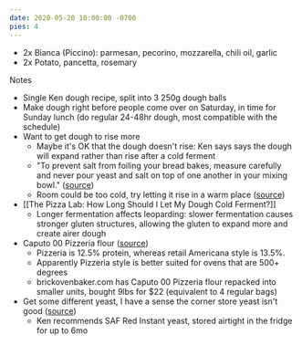 ```yaml
---
date: 2020-05-20 10:00:00 -0700
pies: 4
---
```

- 2x Bianca (Piccino): parmesan, pecorino, mozzarella, chili oil, garlic
- 2x Potato, pancetta, rosemary

Notes
- Single Ken dough recipe, split into 3 250g dough balls
- Make dough right before people come over on Saturday, in time for Sunday lunch (do regular 24-48hr dough, most compatible with the schedule)
- Want to get dough to rise more
    - Maybe it's OK that the dough doesn't rise: Ken says says the dough will expand rather than rise after a cold ferment
    - "To prevent salt from foiling your bread bakes, measure carefully and never pour yeast and salt on top of one another in your mixing bowl." ([source](https://www.tasteofhome.com/article/9-reasons-your-bread-isnt-rising-and-what-to-do-about-it/))
    - Room could be too cold, try letting it rise in a warm place ([source](https://www.motherearthnews.com/real-food/why-your-bread-dough-doesnt-rise-zbcz1503))
- [[The Pizza Lab: How Long Should I Let My Dough Cold Ferment?]]
    - Longer fermentation affects leoparding: slower fermentation causes stronger gluten structures, allowing the gluten to expand more and create airer dough
- Caputo 00 Pizzeria flour ([source](https://brickovenbaker.com/pages/information-about-caputo-flours))
    - Pizzeria is 12.5% protein, whereas retail Americana style is 13.5%. 
    - Apparently Pizzeria style is better suited for ovens that are 500+ degrees 
    - brickovenbaker.com has Caputo 00 Pizzeria flour repacked into smaller units, bought 9lbs for $22 (equivalent to 4 regular bags)
- Get some different yeast, I have a sense the corner store yeast isn't good ([source](https://www.boschmixers.com/blog/why-your-bread-dough-isnt-rising/))
    - Ken recommends SAF Red Instant yeast, stored airtight in the fridge for up to 6mo


